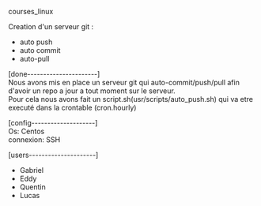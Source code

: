 courses_linux

Creation d'un serveur git :
- auto push
- auto commit
- auto-pull

[done----------------------]  
Nous avons mis en place un serveur git qui auto-commit/push/pull afin d'avoir un repo a jour a tout moment sur le serveur.  
Pour cela nous avons fait un script.sh(usr/scripts/auto_push.sh) qui va etre executé dans la crontable (cron.hourly)   

[config--------------------]  
Os: Centos  
connexion: SSH  

[users---------------------]  
- Gabriel
- Eddy
- Quentin
- Lucas
